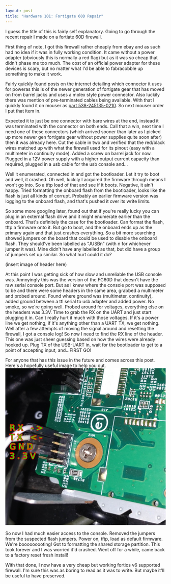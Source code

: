 ```yaml
---
layout: post
title: "Hardware 101: Fortigate 60D Repair"
---
```


I guess the title of this is fairly self explanatory. Going to go through the recent repair I made on a 
fortiate 60D firewall.

First thing of note, I got this firewall rather cheaply from ebay and as such had no idea if it was in fully working
condition. It came without a power adapter (obviously this is normally a red flag) but as it was so cheap that 
didn't phase me too much. The cost of an official power adapter for these devices is scary, but no matter what
I'd be able to fabracobble up something to make it work.

Fairly quickly found posts on the internet detailing which connector it uses for poweras this is of the newer 
generation of fortigate gear that has moved on from barrel jacks and uses a molex style power connector. Also luckily
there was mention of pre-terminated cables being available. With that I quickly found it on mouser as
[part 538-245135-0210](https://au.mouser.com/ProductDetail/538-245135-0210). So next mouser order I put that item in.

Expected it to just be one connector with bare wires at the end, instead it was terminated with the connector on both 
ends. Call that a win, next time I need one of these connectors (which arrived sooner than later as I picked up
more newer gen fortigate gear without power supplies quite soon after) then it was already here. Cut the cable in two
and verified that the red/black wires matched up with what the firewall used for its pinout (easy with a multimeter 
in continuity mode). Added a screw on barrel jack for now. Plugged in a 12V power supply with a higher output current
capacity than required, plugged in a usb cable for the usb console and...

Well it enumerated, connected in and got the bootloader. Let it try to boot and well, it crashed. Oh well, luckily I
acquired the firmware through means I won't go into. So a tftp load of that and see if it boots. Negative, it ain't
happy. Tried formatting the onboard flash from the bootloader, looks like the flash is just all kinds of corrupt.
Probably an earlier firmware version was logging to the onboard flash, and that's pushed it over its write limits.

So some more googling later, found out that if you're really lucky you can plug in an external flash drive and it might
enumerate earlier than the onboard. That's definitely the case for the bootloader. Can format the flash, tftp a firmware
onto it. But go to boot, and the onboard ends up as the primary again and that just crashes everything. So a bit more
searching showed jumpers on the board that could be used to disable the onboard flash. They should've been labelled as
"JUSBn" (with n for whichever jumper it was). Mine didn't have any labelled as that, but did have a group of jumpers
set up similar. So what hurt could it do?

(insert image of header here)

At this point I was getting sick of how slow and unreliable the USB console was. Annoyingly this was the version
of the FG60D that doesn't have the raw serial console port. But as I knew where the console port was supposed to be
and there were some headers in the same area, grabbed a multimeter and probed around. Found where ground was 
(multimeter, continuity), added ground between a ttl serial to usb adapter and added power. No smoke, so we're going 
well. Probed around for voltages, everything else on the headers was 3.3V. Time to grab the RX on the UART and just 
start plugging it in. Can't really hurt it much with those voltages. If it's a power line we get nothing, if it's 
anything other than a UART TX, we get nothing. Well after a few attempts of moving the signal around and resetting
the firewall, I got a console log! So now I need to find the RX line of the header. This one was just sheer guessing 
based on how the wires were already hooked up. Plug TX of the USB-UART in, wait for the bootloader to get to a point
of accepting input, and...FIRST GO!

For anyone that has this issue in the future and comes across this post. Here's a hopefully useful image to help you
out.
![Pinout of console port](/assets/2021-06-15/fg60d-serial.jpg)

So now I had much easier access to the console. Removed the jumpers from the suspected flash jumpers. Power on, tftp,
load as default firmware. We're booooooooting! Got to formatting the shared storage partition. This took forever
and I was worried it'd crashed. Went off for a while, came back to a factory reset fresh install!

With that done, I now have a very cheap but working fortios v6 supported firewall. I'm sure this was as boring to read
as it was to write. But maybe it'll be useful to have preserved.
